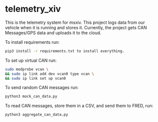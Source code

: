 # telemetry_xiv
This is the telemetry system for msxiv. This project logs data from our vehicle when it is running and stores it. Currently, the project gets CAN Messages/GPS data and uploads it to the cloud.

To install requirements run:
```bash
pip3 install -r requirements.txt to install everything.
```

To set up virtual CAN run:
```bash
sudo modprobe vcan \
&& sudo ip link add dev vcan0 type vcan \
&& sudo ip link set up vcan0
```

To send random CAN messages run:
```bash
python3 mock_can_data.py
```
To read CAN messages, store them in a CSV, and send them to FRED, run:
```bash
python3 aggregate_can_data.py
```
